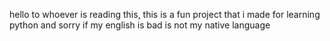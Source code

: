 hello to whoever is reading this, this is a fun project that i made for learning python 
and sorry if my english is bad is not my native language
